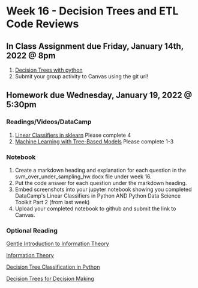 # Week 16 - Decision Trees and ETL Code Reviews

## In Class Assignment due Friday, January 14th, 2022 @ 8pm
1. [Decision Trees with python](https://datascience.foundation/sciencewhitepaper/understanding-decision-trees-with-python)  
2. Submit your group activity to Canvas using the git url! 

## Homework due Wednesday, January 19, 2022 @ 5:30pm

### Readings/Videos/DataCamp
1. [Linear Classifiers in sklearn](https://app.datacamp.com/learn/courses/linear-classifiers-in-python) Please complete 4
2. [Machine Learning with Tree-Based Models](https://app.datacamp.com/learn/courses/machine-learning-with-tree-based-models-in-python) Please complete 1-3

### Notebook
1. Create a markdown heading and explanation for each question in the svm_over_under_sampling_hw.docx file under week 16.
2. Put the code answer for each question under the markdown heading.
3. Embed screenshots into your jupyter notebook showing you completed DataCamp's Linear Classifiers in Python AND Python Data Science Toolkit Part 2 (from last week)
4. Upload your completed notebook to github and submit the link to Canvas.

### Optional Reading
[Gentle Introduction to Information Theory](https://machinelearningmastery.com/what-is-information-entropy/)

[Information Theory](https://web.mit.edu/6.933/www/Fall2001/Shannon2.pdf) 

[Decision Tree Classification in Python](https://www.datacamp.com/community/tutorials/decision-tree-classification-python)

[Decision Trees for Decision Making](https://hbr.org/1964/07/decision-trees-for-decision-making)
